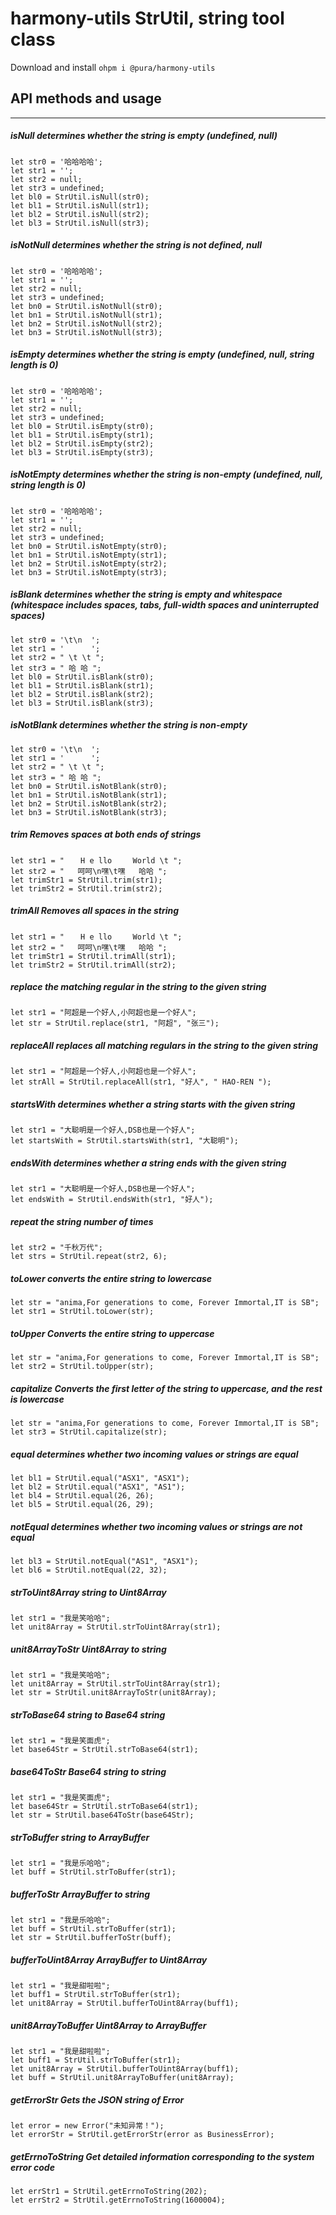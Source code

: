 # harmony-utils StrUtil, string tool class


Download and install
`ohpm i @pura/harmony-utils`  


## API methods and usage

------

##### isNull determines whether the string is empty (undefined, null)

```
let str0 = '哈哈哈哈';
let str1 = '';
let str2 = null;
let str3 = undefined;
let bl0 = StrUtil.isNull(str0);
let bl1 = StrUtil.isNull(str1);
let bl2 = StrUtil.isNull(str2);
let bl3 = StrUtil.isNull(str3);
```

##### isNotNull determines whether the string is not defined, null

```
let str0 = '哈哈哈哈';
let str1 = '';
let str2 = null;
let str3 = undefined;
let bn0 = StrUtil.isNotNull(str0);
let bn1 = StrUtil.isNotNull(str1);
let bn2 = StrUtil.isNotNull(str2);
let bn3 = StrUtil.isNotNull(str3);
```

##### isEmpty determines whether the string is empty (undefined, null, string length is 0)

```
let str0 = '哈哈哈哈';
let str1 = '';
let str2 = null;
let str3 = undefined;
let bl0 = StrUtil.isEmpty(str0);
let bl1 = StrUtil.isEmpty(str1);
let bl2 = StrUtil.isEmpty(str2);
let bl3 = StrUtil.isEmpty(str3);
```

##### isNotEmpty determines whether the string is non-empty (undefined, null, string length is 0)

```
let str0 = '哈哈哈哈';
let str1 = '';
let str2 = null;
let str3 = undefined;
let bn0 = StrUtil.isNotEmpty(str0);
let bn1 = StrUtil.isNotEmpty(str1);
let bn2 = StrUtil.isNotEmpty(str2);
let bn3 = StrUtil.isNotEmpty(str3);
```

##### isBlank determines whether the string is empty and whitespace (whitespace includes spaces, tabs, full-width spaces and uninterrupted spaces)

```
let str0 = '\t\n  ';
let str1 = '      ';
let str2 = " \t \t ";
let str3 = " 哈 哈 ";
let bl0 = StrUtil.isBlank(str0);
let bl1 = StrUtil.isBlank(str1);
let bl2 = StrUtil.isBlank(str2);
let bl3 = StrUtil.isBlank(str3);
```

##### isNotBlank determines whether the string is non-empty

```
let str0 = '\t\n  ';
let str1 = '      ';
let str2 = " \t \t ";
let str3 = " 哈 哈 ";
let bn0 = StrUtil.isNotBlank(str0);
let bn1 = StrUtil.isNotBlank(str1);
let bn2 = StrUtil.isNotBlank(str2);
let bn3 = StrUtil.isNotBlank(str3);
```

##### trim Removes spaces at both ends of strings

```
let str1 = " 　 H e llo  　 World \t ";
let str2 = "   呵呵\n嘿\t嘿   哈哈 ";
let trimStr1 = StrUtil.trim(str1);
let trimStr2 = StrUtil.trim(str2);
```

##### trimAll Removes all spaces in the string

```
let str1 = " 　 H e llo  　 World \t ";
let str2 = "   呵呵\n嘿\t嘿   哈哈 ";
let trimStr1 = StrUtil.trimAll(str1);
let trimStr2 = StrUtil.trimAll(str2);
```

##### replace the matching regular in the string to the given string

```
let str1 = "阿超是一个好人,小阿超也是一个好人";
let str = StrUtil.replace(str1, "阿超", "张三");
```

##### replaceAll replaces all matching regulars in the string to the given string

```
let str1 = "阿超是一个好人,小阿超也是一个好人";
let strAll = StrUtil.replaceAll(str1, "好人", " HAO-REN ");
```

##### startsWith determines whether a string starts with the given string

```
let str1 = "大聪明是一个好人,DSB也是一个好人";
let startsWith = StrUtil.startsWith(str1, "大聪明");
```

##### endsWith determines whether a string ends with the given string

```
let str1 = "大聪明是一个好人,DSB也是一个好人";
let endsWith = StrUtil.endsWith(str1, "好人");
```

##### repeat the string number of times

```
let str2 = "千秋万代";
let strs = StrUtil.repeat(str2, 6);
```

##### toLower converts the entire string to lowercase

```
let str = "anima,For generations to come, Forever Immortal,IT is SB";
let str1 = StrUtil.toLower(str);
```

##### toUpper Converts the entire string to uppercase

```
let str = "anima,For generations to come, Forever Immortal,IT is SB";
let str2 = StrUtil.toUpper(str);
```

##### capitalize Converts the first letter of the string to uppercase, and the rest is lowercase

```
let str = "anima,For generations to come, Forever Immortal,IT is SB";
let str3 = StrUtil.capitalize(str);
```

##### equal determines whether two incoming values ​​or strings are equal

```
let bl1 = StrUtil.equal("ASX1", "ASX1");
let bl2 = StrUtil.equal("ASX1", "AS1");
let bl4 = StrUtil.equal(26, 26);
let bl5 = StrUtil.equal(26, 29);
```

##### notEqual determines whether two incoming values ​​or strings are not equal

```
let bl3 = StrUtil.notEqual("AS1", "ASX1");
let bl6 = StrUtil.notEqual(22, 32);
```

##### strToUint8Array string to Uint8Array

```
let str1 = "我是笑哈哈";
let unit8Array = StrUtil.strToUint8Array(str1);
```

##### unit8ArrayToStr Uint8Array to string

```
let str1 = "我是笑哈哈";
let unit8Array = StrUtil.strToUint8Array(str1);
let str = StrUtil.unit8ArrayToStr(unit8Array);
```

##### strToBase64 string to Base64 string

```
let str1 = "我是笑面虎";
let base64Str = StrUtil.strToBase64(str1);
```

##### base64ToStr Base64 string to string

```
let str1 = "我是笑面虎";
let base64Str = StrUtil.strToBase64(str1);
let str = StrUtil.base64ToStr(base64Str);
```

##### strToBuffer string to ArrayBuffer

```
let str1 = "我是乐哈哈";
let buff = StrUtil.strToBuffer(str1);
```

##### bufferToStr ArrayBuffer to string

```
let str1 = "我是乐哈哈";
let buff = StrUtil.strToBuffer(str1);
let str = StrUtil.bufferToStr(buff);
```

##### bufferToUint8Array ArrayBuffer to Uint8Array

```
let str1 = "我是甜啦啦";
let buff1 = StrUtil.strToBuffer(str1);
let unit8Array = StrUtil.bufferToUint8Array(buff1);
```

##### unit8ArrayToBuffer Uint8Array to ArrayBuffer

```
let str1 = "我是甜啦啦";
let buff1 = StrUtil.strToBuffer(str1);
let unit8Array = StrUtil.bufferToUint8Array(buff1);
let buff = StrUtil.unit8ArrayToBuffer(unit8Array);
```

##### getErrorStr Gets the JSON string of Error

```
let error = new Error("未知异常！");
let errorStr = StrUtil.getErrorStr(error as BusinessError);
```

##### getErrnoToString Get detailed information corresponding to the system error code

```
let errStr1 = StrUtil.getErrnoToString(202);
let errStr2 = StrUtil.getErrnoToString(1600004);
```


